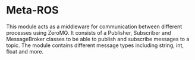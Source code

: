 # Meta-ROS

This module acts as a middleware for communication between different processes using ZeroMQ.
It consists of a Publisher, Subscriber and MessageBroker classes to be able to publish and subscribe messages to a topic. The module contains different message types including string, int, float and more.
